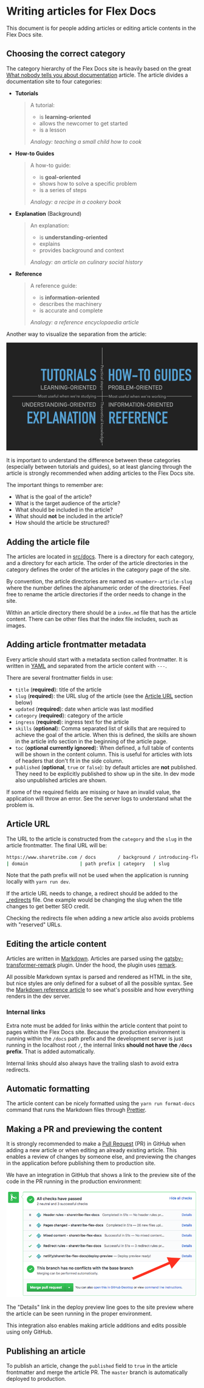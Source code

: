 # Writing articles for Flex Docs

This document is for people adding articles or editing article contents
in the Flex Docs site.

## Choosing the correct category

The category hierarchy of the Flex Docs site is heavily based on the
great
[What nobody tells you about documentation](https://www.divio.com/blog/documentation/)
article. The article divides a documentation site to four categories:

- **Tutorials**

  > A tutorial:
  >
  > - is **learning-oriented**
  > - allows the newcomer to get started
  > - is a lesson
  >
  > _Analogy: teaching a small child how to cook_

- **How-to Guides**

  > A how-to guide:
  >
  > - is **goal-oriented**
  > - shows how to solve a specific problem
  > - is a series of steps
  >
  > _Analogy: a recipe in a cookery book_

- **Explanation** (Background)

  > An explanation:
  >
  > - is **understanding-oriented**
  > - explains
  > - provides background and context
  >
  > _Analogy: an article on culinary social history_

- **Reference**

  > A reference guide:
  >
  > - is **information-oriented**
  > - describes the machinery
  > - is accurate and complete
  >
  > _Analogy: a reference encyclopaedia article_

Another way to visualize the separation from the article:

![Categories](./images/categories.png)

It is important to understand the difference between these categories
(especially between tutorials and guides), so at least glancing through
the article is strongly recommended when adding articles to the Flex
Docs site.

The important things to remember are:

- What is the goal of the article?
- What is the target audience of the article?
- What should be included in the article?
- What should **not** be included in the article?
- How should the article be structured?

## Adding the article file

The articles are located in [src/docs](../src/docs). There is a
directory for each category, and a directory for each article. The order
of the article directories in the category defines the order of the
articles in the category page of the site.

By convention, the article directories are named as
`<number>-article-slug` where the number defines the alphanumeric order
of the directories. Feel free to rename the article directories if the
order needs to change in the site.

Within an article directory there should be a `index.md` file that has
the article content. There can be other files that the index file
includes, such as images.

## Adding article frontmatter metadata

Every article should start with a metadata section called frontmatter.
It is written in [YAML](https://yaml.org/) and separated from the
article content with `---`.

There are several frontmatter fields in use:

- `title` (**required**): title of the article
- `slug` (**required**): the URL slug of the article (see the
  [Article URL](#article-url) section below)
- `updated` (**required**): date when article was last modified
- `category` (**required**): category of the article
- `ingress` (**required**): ingress text for the article
- `skills` (**optional**): Comma separated list of skills that are
  required to achieve the goal of the article. When this is defined, the
  skills are shown in the article info section in the beginning of the
  article page.
- `toc` (**optional** **currently ignored**): When defined, a full table
  of contents will be shown in the content column. This is useful for
  articles with lots of headers that don't fit in the side column.
- `published` (**optional**, `true` or `false`): by default articles are
  **not** published. They need to be explicitly published to show up in
  the site. In dev mode also unpublished articles are shown.

If some of the required fields are missing or have an invalid value, the
application will throw an error. See the server logs to understand what
the problem is.

## Article URL

The URL to the article is constructed from the `category` and the `slug`
in the article frontmatter. The final URL will be:

```bash
https://www.sharetribe.com / docs        / background / introducing-flex /
| domain                   | path prefix | category   | slug             | trailing slash
```

Note that the path prefix will not be used when the application is
running locally with `yarn run dev`.

If the article URL needs to change, a redirect should be added to the
[\_redirects](../_redirects) file. One example would be changing the
slug when the title changes to get better SEO credit.

Checking the redirects file when adding a new article also avoids
problems with "reserved" URLs.

## Editing the article content

Articles are written in
[Markdown](https://en.wikipedia.org/wiki/Markdown). Articles are parsed
using the
[gatsby-transformer-remark](https://github.com/gatsbyjs/gatsby/tree/master/packages/gatsby-transformer-remark)
plugin. Under the hood, the plugin uses
[remark](https://remark.js.org/).

All possible Markdown syntax is parsed and rendered as HTML in the site,
but nice styles are only defined for a subset of all the possible
syntax. See the
[Markdown reference article](../src/docs/references/00-markdown/index.md)
to see what's possible and how everything renders in the dev server.

### Internal links

Extra note must be added for links within the article content that point
to pages within the Flex Docs site. Because the production environment
is running within the `/docs` path prefix and the development server is
just running in the localhost root `/`, the internal links **should not
have the `/docs` prefix**. That is added automatically.

Internal links should also always have the trailing slash to avoid extra
redirects.

## Automatic formatting

The article content can be nicely formatted using the
`yarn run format-docs` command that runs the Markdown files through
[Prettier](https://prettier.io/).

## Making a PR and previewing the content

It is strongly recommended to make a
[Pull Request](https://help.github.com/articles/about-pull-requests/)
(PR) in GitHub when adding a new article or when editing an already
existing article. This enables a review of changes by someone else, and
previewing the changes in the application before publishing them to
production site.

We have an integration in GitHub that shows a link to the preview site
of the code in the PR running in the production environment:

![PR integrations](./images/pr-integrations.png)

The "Details" link in the deploy preview line goes to the site preview
where the article can be seen running in the proper environment.

This integration also enables making article additions and edits
possible using only GitHub.

## Publishing an article

To publish an article, change the `published` field to `true` in the
article frontmatter and merge the article PR. The `master` branch is
automatically deployed to production.
